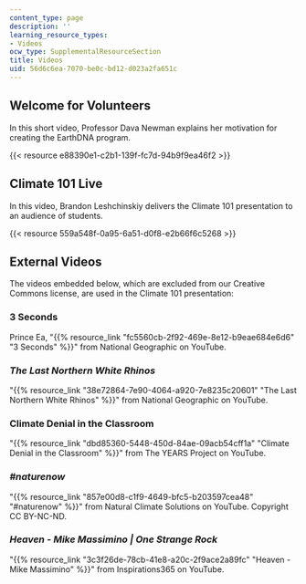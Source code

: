 ```yaml
---
content_type: page
description: ''
learning_resource_types:
- Videos
ocw_type: SupplementalResourceSection
title: Videos
uid: 56d6c6ea-7070-be0c-bd12-d023a2fa651c
---
```


Welcome for Volunteers
----------------------

In this short video, Professor Dava Newman explains her motivation for creating the EarthDNA program.

{{< resource e88390e1-c2b1-139f-fc7d-94b9f9ea46f2 >}} 

Climate 101 Live
----------------

In this video, Brandon Leshchinskiy delivers the Climate 101 presentation to an audience of students.

{{< resource 559a548f-0a95-6a51-d0f8-e2b66f6c5268 >}} 

External Videos
---------------

The videos embedded below, which are excluded from our Creative Commons license, are used in the Climate 101 presentation:

### 3 Seconds

Prince Ea, "{{% resource_link "fc5560cb-2f92-469e-8e12-b9eae684e6d6" "3 Seconds" %}}" from National Geographic on YouTube.

### _The Last Northern White Rhinos_

"{{% resource_link "38e72864-7e90-4064-a920-7e8235c20601" "The Last Northern White Rhinos" %}}" from National Geographic on YouTube.

### Climate Denial in the Classroom

"{{% resource_link "dbd85360-5448-450d-84ae-09acb54cff1a" "Climate Denial in the Classroom" %}}" from The YEARS Project on YouTube.

### _#naturenow_

"{{% resource_link "857e00d8-c1f9-4649-bfc5-b203597cea48" "#naturenow" %}}" from Natural Climate Solutions on YouTube. Copyright CC BY-NC-ND.

### _Heaven - Mike Massimino | One Strange Rock_

"{{% resource_link "3c3f26de-78cb-41e8-a20c-2f9ace2a89fc" "Heaven - Mike Massimino" %}}" from Inspirations365 on YouTube.